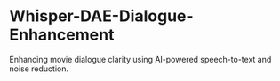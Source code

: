 # Whisper-DAE-Dialogue-Enhancement
Enhancing movie dialogue clarity using AI-powered speech-to-text and noise reduction.
